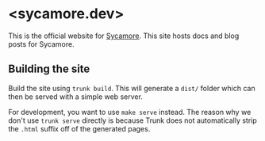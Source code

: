 # <sycamore.dev>

This is the official website for [Sycamore](https://github.com/sycamore-rs/sycamore). This site hosts docs and blog posts for Sycamore.

## Building the site

Build the site using `trunk build`. This will generate a `dist/` folder which can then be served with a simple web server.

For development, you want to use `make serve` instead. The reason why we don't use `trunk serve` directly is because Trunk does not automatically strip the `.html` suffix off of the generated pages.
